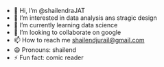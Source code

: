 - 👋 Hi, I’m @shailendraJAT
- 👀 I’m interested in data analysis ans stragic design
- 🌱 I’m currently learning data science
- 💞️ I’m looking to collaborate on google
- 📫 How to reach me shailendjurail@gmail.com
- 😄 Pronouns: shailend
- ⚡ Fun fact: comic reader

<!---
shailendraJAT/shailendraJAT is a ✨ special ✨ repository because its `README.md` (this file) appears on your GitHub profile.
You can click the Preview link to take a look at your changes.
--->
